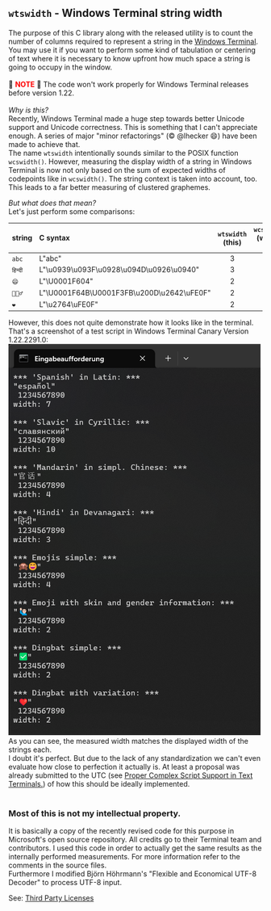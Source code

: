 ## **`wtswidth` - Windows Terminal string width**  

The purpose of this C library along with the released utility is to count the number of columns required to represent a string in the [Windows Terminal](https://github.com/microsoft/terminal).  
You may use it if you want to perform some kind of tabulation or centering of text where it is necessary to know upfront how much space a string is going to occupy in the window.  
<br>
🔴 <span style="color:red">**NOTE**</span> 🔴 The code won't work properly for Windows Terminal releases before version 1.22.  
<br>
*Why is this?*  
Recently, Windows Terminal made a huge step towards better Unicode support and Unicode correctness. This is something that I can't appreciate enough. A series of major "minor refactorings" (© @lhecker 😄) have been made to achieve that.  
The name `wtswidth` intentionally sounds similar to the POSIX function `wcswidth()`. However, measuring the display width of a string in Windows Terminal is now not only based on the sum of expected widths of codepoints like in `wcswidth()`. The string context is taken into account, too. This leads to a far better measuring of clustered graphemes.
<br>
  
*But what does that mean?*  
Let's just perform some comparisons:  

| **string** | **C syntax** | `wtswidth` **(this)** | `wcswidth()` **(wchar.h GCC)** |
| :--- | :--- | :---: | :---: |
| `abc` | L"abc" | 3 | 3 ✔ |
| `हिन्दी` | L"\u0939\u093F\u0928\u094D\u0926\u0940" | 3 | 5 ❌ |
| `😄` | L"\U0001F604" | 2 | 2 ✔ |
| `🙋🏻‍♂️` | L"\U0001F64B\U0001F3FB\u200D\u2642\uFE0F" | 2 | 5 ❌ |
| `❤️` | L"\u2764\uFE0F" | 2 | 1 ❌ |

However, this does not quite demonstrate how it looks like in the terminal.  
That's a screenshot of a test script in Windows Terminal Canary Version 1.22.2291.0:  
![test output](./screenshot_v1.22.2291.0.png)  
As you can see, the measured width matches the displayed width of the strings each.  
I doubt it's perfect. But due to the lack of any standardization we can't even evaluate how close to perfection it actually is. At least a proposal was already submitted to the UTC (see 
[Proper Complex Script Support in Text Terminals.](https://www.unicode.org/L2/L2023/23107-terminal-suppt.pdf)) of how this should be ideally implemented.  
<br>
  
### **Most of this is not my intellectual property.**  

It is basically a copy of the recently revised code for this purpose in Microsoft's open source repository. All credits go to their Terminal team and contributors. I used this code in order to actually get the same results as the internally performed measurements. For more information refer to the comments in the source files.  
Furthermore I modified Björn Höhrmann's "Flexible and Economical UTF-8 Decoder" to process UTF-8 input.  
  
See: [Third Party Licenses](./NOTICE.md)  
  
<br>
